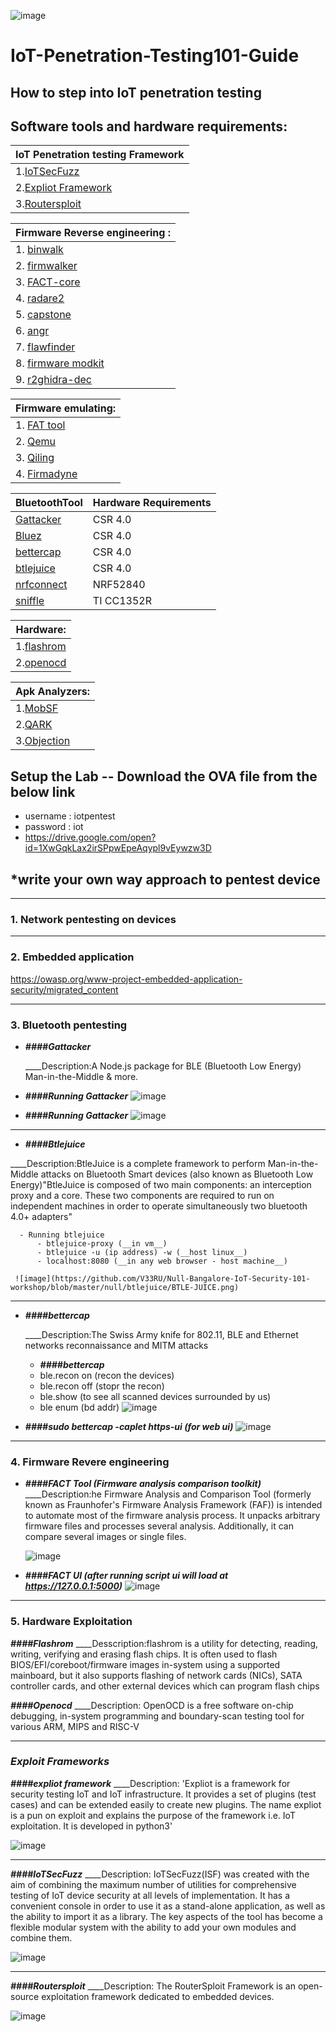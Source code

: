 ![image](https://github.com/V33RU/IoT-Penetration-Testing101-guide/blob/master/git.png)


# IoT-Penetration-Testing101-Guide

How to step into IoT penetration testing  
----------------------------------------------------------------------------------------------------------------------
 ## Software tools and hardware requirements:
 
|__IoT Penetration testing Framework__  |
| --------------------------------------|
| 1.[IoTSecFuzz](https://gitlab.com/invuls/iot-projects/iotsecfuzz)			        |
| 2.[Expliot Framework](https://gitlab.com/expliot_framework/expliot)                   |
| 3.[Routersploit](https://github.com/threat9/routersploit)			|


| __Firmware Reverse engineering    :__      |
| ---------------------------------------|
| 1. [binwalk](https://github.com/ReFirmLabs/binwalk)                            |
| 2. [firmwalker](https://github.com/craigz28/firmwalker)                         |
| 3. [FACT-core](https://github.com/fkie-cad/FACT_core)                          |
| 4. [radare2](https://github.com/radareorg/radare2)                            |
| 5. [capstone](http://www.capstone-engine.org/)                           |
| 6. [angr](https://github.com/angr/angr)                               |
| 7. [flawfinder](https://github.com/david-a-wheeler/flawfinder)                         |
| 8. [firmware modkit](https://github.com/rampageX/firmware-mod-kit)                    |
| 9. [r2ghidra-dec](https://github.com/radareorg/r2ghidra-dec)                       |
 

| __Firmware emulating:__	|
| ------------------------------|
| 1. [FAT tool](https://github.com/attify/firmware-analysis-toolkit)                   |
| 2. [Qemu](https://github.com/qemu/qemu)             		|	
| 3. [Qiling](https://github.com/qilingframework/qiling)         		|
| 4. [Firmadyne](https://github.com/firmadyne/firmadyne)        		|



| __BluetoothTool__ | __Hardware Requirements__ | 
| -------------------|---------------------------|
| [Gattacker](https://github.com/securing/gattacker)         | CSR 4.0                   | 
| [Bluez](http://www.bluez.org/)             | CSR 4.0                   | 
| [bettercap](https://www.bettercap.org/)         | CSR 4.0                   |
| [btlejuice](https://github.com/DigitalSecurity/btlejuice)         | CSR 4.0                   |
| [nrfconnect](https://www.nordicsemi.com/Software-and-tools/Development-Tools/nRF-Connect-for-desktop)        | NRF52840                  |
| [sniffle](https://github.com/nccgroup/Sniffle)           | TI CC1352R                |


	
|__Hardware:__	    |
| ------------------|
| 1.[flashrom](https://flashrom.org/Flashrom)        |
| 2.[openocd](https://github.com/ntfreak/openocd)         |
	
|__Apk Analyzers:__ |
| ------------------|
| 1.[MobSF](https://github.com/MobSF/Mobile-Security-Framework-MobSF)           |
| 2.[QARK](https://github.com/linkedin/qark)            | 
| 3.[Objection](https://github.com/sensepost/objection)       |

## Setup the Lab -- Download the OVA file from the below link 

- username : iotpentest
- password : iot
- <https://drive.google.com/open?id=1XwGqkLax2irSPpwEpeAqypl9vEywzw3D>

## *write your own way approach to pentest device
--------------------------------------------------------------------------------------------------------------------------

### 1. Network pentesting on devices

******************************************************************************************************************************

### 2. Embedded application
   
   <https://owasp.org/www-project-embedded-application-security/migrated_content>

******************************************************************************************************************************

### 3. Bluetooth pentesting
   
  - ___####Gattacker___

	____Description:A Node.js package for BLE (Bluetooth Low Energy) Man-in-the-Middle & more.

  - ___####Running Gattacker___
    ![image](https://github.com/V33RU/Null-Bangalore-IoT-Security-101-workshop/blob/master/null/gattacker/gattacker1.JPG)
    
  - ___####Running Gattacker___
    ![image](https://github.com/V33RU/Null-Bangalore-IoT-Security-101-workshop/blob/master/null/gattacker/gattacker2.JPG)
    
    
********************************************************************************************************************************

   - ___####Btlejuice___
   
   ____Description:BtleJuice is a complete framework to perform Man-in-the-Middle attacks on Bluetooth Smart devices (also known as Bluetooth Low Energy)"BtleJuice is composed of two main components: an interception proxy and a core. These two components are required to run on independent machines in order to operate simultaneously two bluetooth 4.0+ adapters"
    
	  - Running btlejuice
          - btlejuice-proxy (__in vm__)
          - btlejuice -u (ip address) -w (__host linux__)
          - localhost:8080 (__in any web browser - host machine__)
	  
     ![image](https://github.com/V33RU/Null-Bangalore-IoT-Security-101-workshop/blob/master/null/btlejuice/BTLE-JUICE.png)
  

******************************************************************************************************************************

  
   - ___####bettercap___
   
     ____Description:The Swiss Army knife for 802.11, BLE and Ethernet networks reconnaissance and MITM attacks
     
        - ___####bettercap___
        - ble.recon on (recon the devices)
        - ble.recon off (stopr the recon)
        - ble.show (to see all scanned devices surrounded by us)
        - ble enum (bd addr)
      ![image](https://github.com/V33RU/Null-Bangalore-IoT-Security-101-workshop/blob/master/null/bettercap/bettercap.png)
           
        
   - ___####sudo bettercap -caplet https-ui (for web ui)___
      ![image](https://github.com/V33RU/Null-Bangalore-IoT-Security-101-workshop/blob/master/null/bettercap/Selection_003.png)
  
  
******************************************************************************************************************************
  
  
### 4. Firmware Revere engineering
    
   - ___####FACT Tool (Firmware analysis comparison toolkit)___
     ____Description:he Firmware Analysis and Comparison Tool (formerly known as Fraunhofer's Firmware Analysis Framework (FAF)) is intended to automate most of the firmware analysis process. It unpacks arbitrary firmware files and processes several analysis. Additionally, it can compare several images or single files.
     
      ![image](https://github.com/V33RU/Null-Bangalore-IoT-Security-101-workshop/blob/master/null/firmware/Selection_003.png)
     
   - ___####FACT UI (after running script ui will load at https://127.0.0.1:5000)___
      ![image](https://github.com/V33RU/Null-Bangalore-IoT-Security-101-workshop/blob/master/null/firmware/FACT-UI.png)
         
	 
*****************************************************************************************************************************

### 5. Hardware Exploitation
	
___####Flashrom___
____Desscription:flashrom is a utility for detecting, reading, writing, verifying and erasing flash chips. It is often used to flash BIOS/EFI/coreboot/firmware images in-system using a supported mainboard, but it also supports flashing of network
cards (NICs), SATA controller cards, and other external devices which can program flash chips

___####Openocd___
____Description: OpenOCD is a free software on-chip debugging, in-system programming and boundary-scan testing tool for various ARM, MIPS and RISC-V


******************************************************************************************************************************


### ***Exploit Frameworks***
	
   ___####expliot framework___
   ____Description:
   'Expliot is a framework for security testing IoT and IoT infrastructure. It provides a set of plugins (test cases)
and can be extended easily to create new plugins. The name expliot is a pun on exploit and explains the purpose of
the framework i.e. IoT exploitation. It is developed in python3'

   ![image](https://github.com/V33RU/Null-Bangalore-IoT-Security-101-workshop/blob/master/null/exploit%20framework/expliot.JPG)

----------------------------------------------------------------------------------------------------------------------------------  
   ___####IoTSecFuzz___
   ____Description:
   IoTSecFuzz(ISF) was created with the aim of combining the maximum number of utilities for comprehensive testing of IoT device security at all levels of implementation. It has a convenient console in order to use it as a stand-alone application, as well as the ability to import it as a library.
The key aspects of the tool has become a flexible modular system with the ability to add your own modules and combine them.
   
   ![image](https://github.com/V33RU/Null-Bangalore-IoT-Security-101-workshop/blob/master/null/exploit%20framework/iotsecfuzz.JPG)

-------------------------------------------------------------------------------------------------------------------------------------   
   ___####Routersploit___
   ____Description:
  The RouterSploit Framework is an open-source exploitation framework dedicated to embedded devices.

   ![image](https://github.com/V33RU/Null-Bangalore-IoT-Security-101-workshop/blob/master/null/exploit%20framework/routersploit.JPG)
